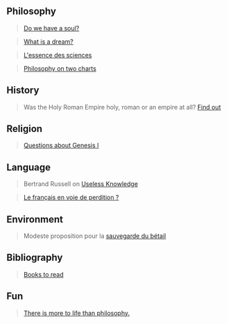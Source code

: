 
## Philosophy

> [Do we have a soul?](content/do_we_have_a_soul.md)

> [What is a dream?](content/what-is-a-dream.md)

> [L'essence des sciences](content/sciences.md)

> [Philosophy on two charts](content/two-charts.md)


## History

> Was the Holy Roman Empire holy, roman or an empire at all? [Find out](content/holy_roman_empire.md)

## Religion

> [Questions about Genesis I](content/genesis-questions.md)

## Language

> Bertrand Russell on [Useless Knowledge](content/russell-on-useless-knowledge.md)

> [Le français en voie de perdition ?](content/francais-perdition.md)


## Environment

> Modeste proposition pour la [sauvegarde du bétail](content/animaux.md)

## Bibliography

> [Books to read](content/bibliography.md)

## Fun

> [There is more to life than philosophy.](content/2westfields.png)